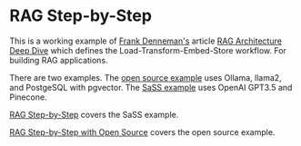 # RAG Step-by-Step

This is a working example of [Frank Denneman's](https://www.linkedin.com/in/frankdenneman/) article [RAG Architecture Deep Dive](https://www.linkedin.com/pulse/rag-architecture-deep-dive-frank-denneman-4lple/) which defines the Load-Transform-Embed-Store workflow. For building RAG applications.

There are two examples. The [open source example](/RAG_opensource/) uses Ollama, llama2, and PostgeSQL with pgvector. The [SaSS example](./RAG_SaSS/) uses OpenAI GPT3.5 and Pinecone.

[RAG Step-by-Step](https://dev.to/spara_50/rag-step-by-step-3fof) covers the SaSS example.

[RAG Step-by-Step with Open Source](https://dev.to/spara_50/rag-step-by-step-open-source-edition-330g) covers the open source example.


